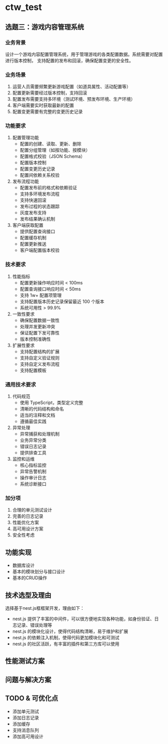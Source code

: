# ctw_test

## 选题三：游戏内容管理系统

### 业务背景
设计一个游戏内容配置管理系统，用于管理游戏的各类配置数据。系统需要对配置进行版本控制，
支持配置的发布和回滚，确保配置变更的安全性。

### 业务场景
1. 运营人员需要频繁更新游戏配置（如道具属性、活动配置等）
2. 配置更新需要经过版本控制，支持回滚
3. 配置发布需要支持多环境（测试环境、预发布环境、生产环境）
4. 客户端需要实时获取最新的配置
5. 配置变更需要有完整的变更历史记录

### 功能要求
1. 配置管理功能
    * 配置的创建、读取、更新、删除
    * 配置分组管理（如按功能、按模块）
    * 配置格式校验（JSON Schema）
    * 配置版本控制
    * 配置变更历史记录
    * 配置间依赖关系校验
2. 发布流程功能
    * 配置发布前的格式和依赖验证
    * 支持多环境发布流程
    * 支持快速回滚
    * 发布过程的状态跟踪
    * 灰度发布支持
    * 发布结果确认机制
3. 客户端获取配置
    * 提供配置查询接口
    * 配置缓存机制
    * 配置更新推送
    * 客户端配置版本校验

### 技术要求
1. 性能指标
    * 配置更新操作响应时间 < 100ms
    * 配置查询接口响应时间 < 50ms
    * 支持 1w+ 配置项管理
    * 支持配置版本历史记录保留最近 100 个版本
    * 系统可用性 > 99.9%
2. 一致性要求
    * 确保配置数据一致性
    * 处理并发更新冲突
    * 保证配置下发可靠性
    * 版本控制准确性
3. 扩展性要求
    * 支持配置结构的扩展
    * 支持自定义验证规则
    * 支持自定义发布流程
    * 支持配置模板

### 通用技术要求
1. 代码规范
    * 使用 TypeScript，类型定义完整
    * 清晰的代码结构和命名
    * 适当的注释和文档
    * 遵循最佳实践
2. 异常处理
    * 异常捕获和处理机制
    * 业务异常分类
    * 错误日志记录
    * 提供排查工具
3. 监控和运维
    * 核心指标监控
    * 异常告警机制
    * 操作审计日志
    * 系统诊断接口

### 加分项
1. 合理的单元测试设计
2. 完善的日志记录
3. 性能优化方案
4. 高可用设计方案
5. 安全性考虑

## 功能实现
* 数据库设计
* 基本的模块划分与接口设计
* 基本的CRUD操作

## 技术选型及理由
选择基于nest.js框框架开发，理由如下：
* nest.js 提供了丰富的中间件，可以很方便地实现各种功能，如身份验证、日志记录、错误处理等
* nest.js 的模块化设计，使得代码结构清晰，易于维护和扩展
* nest.js 的依赖注入机制，使得代码更加模块化和可测试
* nest.js 的社区活跃，有丰富的插件和第三方库可以使用

## 性能测试方案


## 问题与解决方案


## TODO & 可优化点
* 添加单元测试
* 添加日志记录
* 添加缓存
* 支持消息队列
* 添加高可用设计